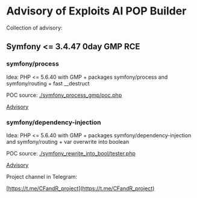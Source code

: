 # Advisory of Exploits AI POP Builder

Collection of advisory:
## Symfony <= 3.4.47 0day GMP RCE</li1>
### symfony/process 
Idea:
PHP <= 5.6.40 with GMP + packages symfony/process and symfony/routing + fast \__destruct

POC source: [./symfony_process_gmp/poc.php](./symfony_process_gmp/poc.php)

[Advisory](./symfony_process_gmp/symfony_0day_GMP_exploit.pdf)


### symfony/dependency-injection
Idea:
PHP <= 5.6.40 with GMP + packages symfony/dependency-injection and symfony/routing + var overwrite into boolean 

POC source: [./symfony_rewrite_into_bool/tester.php](./symfony_rewrite_into_bool/tester.php)

[Advisory](./symfony_rewrite_into_bool/symfony_rewrite_with_boolean_GMP_exploit.pdf)


Project channel in Telegram:

[https://t.me/CFandR_project](https://t.me/CFandR_project)